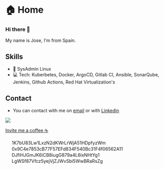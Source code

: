 # 🏠 Home

### Hi there 👋

My name is Jose, I'm from Spain.

## Skills

* :penguin: SysAdmin Linux
* :computer: Tech: Kuberbetes, Docker, ArgoCD, Gitlab CI, Ansible, SonarQube, Jenkins, Github Actions, Red Hat Virtualization's

## Contact

* You can contact with me on <a href="mailto:josel.azagra@pm.me?Subject=from%20github">email</a> or with <a href ="https://www.linkedin.com/in/joselazagra/" target="_blank">Linkedin</a>

<img align="center" src="https://github-readme-stats.vercel.app/api?username=AzagraMac&show_icons=true" />

<a href="https://www.paypal.com/paypalme/azagramac" target="_blank">Invite me a coffee :coffee: </a>


<img src="https://cdn3.emoji.gg/emojis/4586-bitcoin-logo.png" width="16" height="16" /> 1K7bU83Lw1LxzN2dKWrLrWjA51HDpfyzWm <br>
<img src="https://cdn3.emoji.gg/emojis/7675-ethereum.png" width="16" height="16" /> 0x9C4e7853cB77F57EFd834F540Bc31F4f06562A11 <br>
<img src="https://user-images.githubusercontent.com/571796/234834948-f111b72f-d0c4-458c-bcc2-83a436edfdf5.png" width="16" height="16" /> DJfiHJGmJK6iCB8iugG879a4L6ixNHtYg1 <br>
<img src="https://cdn3.emoji.gg/emojis/5455-litecoin.png" width="16" height="16" /> LgWSf87Vfcz5yejVjZJWvSbi5WwBRaRsZg
